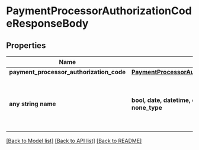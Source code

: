 # PaymentProcessorAuthorizationCodeResponseBody


## Properties
Name | Type | Description | Notes
------------ | ------------- | ------------- | -------------
**payment_processor_authorization_code** | [**PaymentProcessorAuthorizationCodeResponse**](PaymentProcessorAuthorizationCodeResponse.md) |  | [optional] 
**any string name** | **bool, date, datetime, dict, float, int, list, str, none_type** | any string name can be used but the value must be the correct type | [optional]

[[Back to Model list]](../README.md#documentation-for-models) [[Back to API list]](../README.md#documentation-for-api-endpoints) [[Back to README]](../README.md)



